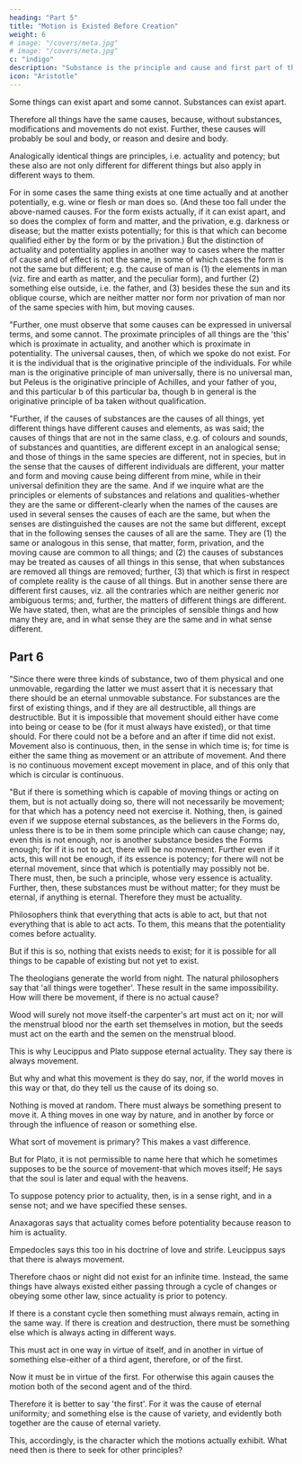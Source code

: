 ```yaml
---
heading: "Part 5"
title: "Motion is Existed Before Creation"
weight: 6
# image: "/covers/meta.jpg"
# image: "/covers/meta.jpg"
c: "indigo"
description: "Substance is the principle and cause and first part of the universe, if the universe is a whole"
icon: "Aristotle"
---
```




Some things can exist apart and some cannot. Substances can exist apart.

Therefore all things have the same causes, because, without substances, modifications and movements do not exist. Further, these causes will probably be soul and body, or reason and desire and body.

Analogically identical things are principles, i.e. actuality and potency; but these also are not only different for different things but also apply in different ways to them. 

For in some cases the same thing exists at one time actually and at another potentially, e.g. wine or flesh or man does so. (And these too fall under the above-named causes. For the form exists actually, if it can exist apart, and so does the complex of form and matter, and the privation, e.g. darkness or disease; but the matter exists potentially; for this is that which can become qualified either by the form or by the privation.) But the distinction of actuality and potentiality applies in another way to cases where the matter of cause and of effect is not the same, in some of which cases the form is not the same but different; e.g. the cause of man is (1) the elements in man (viz. fire and earth as matter, and the peculiar form), and further (2) something else outside, i.e. the father, and (3) besides these the sun and its oblique course, which are neither matter nor form nor privation of man nor of the same species with him, but moving causes.

"Further, one must observe that some causes can be expressed in universal terms, and some cannot. The proximate principles of all things are the 'this' which is proximate in actuality, and another which is proximate in potentiality. The universal causes, then, of which we spoke do not exist. For it is the individual that is the originative principle of the individuals. For while man is the originative principle of man universally, there is no universal man, but Peleus is the originative principle of Achilles, and your father of you, and this particular b of this particular ba, though b in general is the originative principle of ba taken without qualification.

"Further, if the causes of substances are the causes of all things, yet different things have different causes and elements, as was said; the causes of things that are not in the same class, e.g. of colours and sounds, of substances and quantities, are different except in an analogical sense; and those of things in the same species are different, not in species, but in the sense that the causes of different individuals are different, your matter and form and moving cause being different from mine, while in their universal definition they are the same. And if we inquire what are the principles or elements of substances and relations and qualities-whether they are the same or different-clearly when the names of the causes are used in several senses the causes of each are the same, but when the senses are distinguished the causes are not the same but different, except that in the following senses the causes of all are the same. They are (1) the same or analogous in this sense, that matter, form, privation, and the moving cause are common to all things; and (2) the causes of substances may be treated as causes of all things in this sense, that when substances are removed all things are removed; further, (3) that which is first in respect of complete reality is the cause of all things. But in another sense there are different first causes, viz. all the contraries which are neither generic nor ambiguous terms; and, further, the matters of different things are different. We have stated, then, what are the principles of sensible things and how many they are, and in what sense they are the same and in what sense different.


## Part 6

"Since there were three kinds of substance, two of them physical and one unmovable, regarding the latter we must assert that it is necessary that there should be an eternal unmovable substance. For substances are the first of existing things, and if they are all destructible, all things are destructible. But it is impossible that movement should either have come into being or cease to be (for it must always have existed), or that time should. For there could not be a before and an after if time did not exist. Movement also is continuous, then, in the sense in which time is; for time is either the same thing as movement or an attribute of movement. And there is no continuous movement except movement in place, and of this only that which is circular is continuous.

"But if there is something which is capable of moving things or acting on them, but is not actually doing so, there will not necessarily be movement; for that which has a potency need not exercise it. Nothing, then, is gained even if we suppose eternal substances, as the believers in the Forms do, unless there is to be in them some principle which can cause change; nay, even this is not enough, nor is another substance besides the Forms enough; for if it is not to act, there will be no movement. Further even if it acts, this will not be enough, if its essence is potency; for there will not be eternal movement, since that which is potentially may possibly not be. There must, then, be such a principle, whose very essence is actuality. Further, then, these substances must be without matter; for they must be eternal, if anything is eternal. Therefore they must be actuality.

Philosophers think that everything that acts is able to act, but that not everything that is able to act acts. To them, this means that the potentiality comes before actuality. 

But if this is so, nothing that exists needs to exist; for it is possible for all things to be capable of existing but not yet to exist.

The theologians generate the world from night. The natural philosophers say that 'all things were together'. These result in the same impossibility. How will there be movement, if there is no actual cause?

Wood will surely not move itself-the carpenter's art must act on it; nor will the menstrual blood nor the earth set themselves in motion, but the seeds must act on the earth and the semen on the menstrual blood.

This is why Leucippus and Plato suppose eternal actuality. They say there is always movement. 

But why and what this movement is they do say, nor, if the world moves in this way or that, do they tell us the cause of its doing so. 

Nothing is moved at random. There must always be something present to move it. A thing moves in one way by nature, and in another by force or through the influence of reason or something else. 

What sort of movement is primary? This makes a vast difference.

But for Plato, it is not permissible to name here that which he sometimes supposes to be the source of movement-that which moves itself; He says that the soul is later and <!-- coeval --> equal with the heavens.

To suppose potency prior to actuality, then, is in a sense right, and in a sense not; and we have specified these senses. 

Anaxagoras says that actuality comes before potentiality because reason to him is actuality. 

Empedocles says this too in his doctrine of love and strife. Leucippus says that there is always movement. 

Therefore chaos or night did not exist for an infinite time. Instead, the same things have always existed either passing through a cycle of changes or obeying some other law, since actuality is prior to potency. 

If there is a constant cycle then something must always remain, acting in the same way. If there is creation and destruction, there must be something else which is always acting in different ways. 

This must act in one way in virtue of itself, and in another in virtue of something else-either of a third agent, therefore, or of the first. 

Now it must be in virtue of the first. For otherwise this again causes the motion both of the second agent and of the third. 

Therefore it is better to say 'the first'. For it was the cause of eternal uniformity; and something else is the cause of variety, and evidently both together are the cause of eternal variety. 

This, accordingly, is the character which the motions actually exhibit. What need then is there to seek for other principles?

